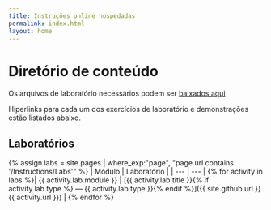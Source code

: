 ```yaml
---
title: Instruções online hospedadas
permalink: index.html
layout: home
---
```


# Diretório de conteúdo

Os arquivos de laboratório necessários podem ser [baixados aqui](https://github.com/MicrosoftLearning/SC-300-Identity-and-Access-Administrator/archive/master.zip)

Hiperlinks para cada um dos exercícios de laboratório e demonstrações estão listados abaixo.

## Laboratórios

{% assign labs = site.pages | where_exp:"page", "page.url contains '/Instructions/Labs'" %}
| Módulo | Laboratório |
| --- | --- | 
{% for activity in labs  %}| {{ activity.lab.module }} | [{{ activity.lab.title }}{% if activity.lab.type %} — {{ activity.lab.type }}{% endif %}]({{ site.github.url }}{{ activity.url }}) |
{% endfor %}
